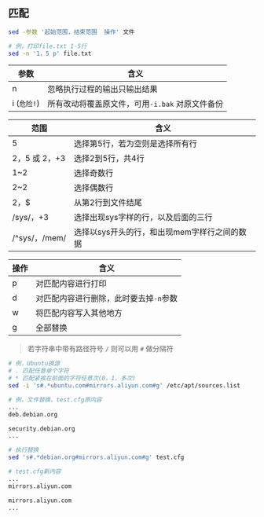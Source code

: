 <!--
 * @Description: 
 * @Version: 1.0
 * @Author: DaLao
 * @Email: dalao_li@163.com
 * @Date: 2021-03-12 13:55:49
 * @LastEditors: DaLao
 * @LastEditTime: 2021-11-10 00:11:38
-->

## 匹配

```sh
sed -参数 '起始范围，结束范围  操作' 文件

# 例，打印file.txt 1-5行
sed -n '1，5 p' file.txt
```

| 参数         | 含义                                            |
| ------------ | ----------------------------------------------- |
| n            | 忽略执行过程的输出只输出结果                    |
| i  (`危险!`) | 所有改动将覆盖原文件，可用`-i.bak` 对原文件备份 |


| 范围           | 含义                                         |
| -------------- | -------------------------------------------- |
| 5              | 选择第5行，若为空则是选择所有行              |
| 2，5 或 2，+3  | 选择2到5行，共4行                            |
| 1~2            | 选择奇数行                                   |
| 2~2            | 选择偶数行                                   |
| 2，$           | 从第2行到文件结尾                            |
| /sys/，+3      | 选择出现sys字样的行，以及后面的三行          |
| /\^sys/，/mem/ | 选择以sys开头的行，和出现mem字样行之间的数据 |

| 操作 | 含义                                   |
| ---- | -------------------------------------- |
| p    | 对匹配内容进行打印                     |
| d    | 对匹配内容进行删除，此时要去掉`-n`参数 |
| w    | 将匹配内容写入其他地方                 |
| g    | 全部替换                               |

> 若字符串中带有路径符号 `/` 则可以用 `#` 做分隔符

```sh
# 例，Ubuntu换源
# . 匹配任意单个字符
# * 匹配紧挨在前面的字符任意次(0，1，多次)
sed -i 's#.*ubuntu.com#mirrors.aliyun.com#g' /etc/apt/sources.list

# 例，文件替换，test.cfg原内容
...
deb.debian.org

security.debian.org
...

# 执行替换 
sed 's#.*debian.org#mirrors.aliyun.com#g' test.cfg

# test.cfg新内容
...
mirrors.aliyun.com

mirrors.aliyun.com
...
```